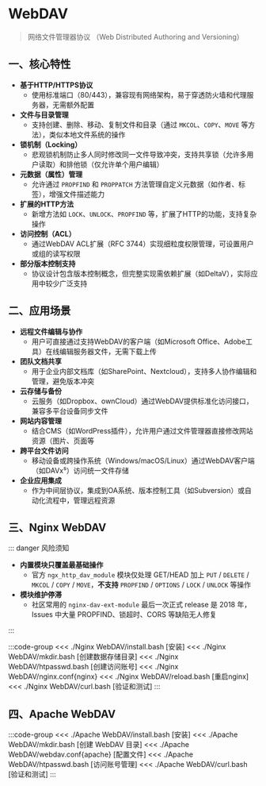 # WebDAV

> 网络文件管理器协议 （Web Distributed Authoring and Versioning）

## 一、核心特性

- **基于HTTP/HTTPS协议**
  - 使用标准端口（80/443），兼容现有网络架构，易于穿透防火墙和代理服务器，无需额外配置
- **文件与目录管理**
  - 支持创建、删除、移动、复制文件和目录（通过 `MKCOL`、`COPY`、`MOVE` 等方法），类似本地文件系统的操作
- **锁机制（Locking）**
  - 悲观锁机制防止多人同时修改同一文件导致冲突，支持共享锁（允许多用户读取）和排他锁（仅允许单个用户编辑）
- **元数据（属性）管理**
  - 允许通过 `PROPFIND` 和 `PROPPATCH` 方法管理自定义元数据（如作者、标签），增强文件描述能力
- **扩展的HTTP方法**
  - 新增方法如 `LOCK`、`UNLOCK`、`PROPFIND` 等，扩展了HTTP的功能，支持复杂操作
- **访问控制（ACL）**
  - 通过WebDAV ACL扩展（RFC 3744）实现细粒度权限管理，可设置用户或组的读写权限
- **部分版本控制支持**
  - 协议设计包含版本控制概念，但完整实现需依赖扩展（如DeltaV），实际应用中较少广泛支持

## 二、应用场景

- **远程文件编辑与协作**
  - 用户可直接通过支持WebDAV的客户端（如Microsoft Office、Adobe工具）在线编辑服务器文件，无需下载上传
- **团队文档共享**
  - 用于企业内部文档库（如SharePoint、Nextcloud），支持多人协作编辑和管理，避免版本冲突
- **云存储与备份**
  - 云服务（如Dropbox、ownCloud）通过WebDAV提供标准化访问接口，兼容多平台设备同步文件
- **网站内容管理**
  - 结合CMS（如WordPress插件），允许用户通过文件管理器直接修改网站资源（图片、页面等
- **跨平台文件访问**
  - 移动设备或跨操作系统（Windows/macOS/Linux）通过WebDAV客户端（如DAVx⁵）访问统一文件存储
- **企业应用集成**
  - 作为中间层协议，集成到OA系统、版本控制工具（如Subversion）或自动化流程中，管理远程资源

## 三、Nginx WebDAV

::: danger 风险须知

- **内置模块只覆盖最基础操作**
  - 官方 `ngx_http_dav_module` 模块仅处理 GET/HEAD 加上 `PUT` / `DELETE` / `MKCOL` / `COPY` / `MOVE`，**不支持** `PROPFIND` / `OPTIONS` / `LOCK` / `UNLOCK` 等操作
- **模块维护停滞**
  - 社区常用的 `nginx-dav-ext-module` 最后一次正式 release 是 2018 年，Issues 中大量 PROPFIND、锁超时、CORS 等缺陷无人修复

:::

:::code-group
<<< ./Nginx WebDAV/install.bash [安装]
<<< ./Nginx WebDAV/mkdir.bash [创建数据存储目录]
<<< ./Nginx WebDAV/htpasswd.bash [创建访问账号]
<<< ./Nginx WebDAV/nginx.conf{nginx}
<<< ./Nginx WebDAV/reload.bash [重启nginx]
<<< ./Nginx WebDAV/curl.bash [验证和测试]
:::

## 四、Apache WebDAV

:::code-group
<<< ./Apache WebDAV/install.bash [安装]
<<< ./Apache WebDAV/mkdir.bash [创建 WebDAV 目录]
<<< ./Apache WebDAV/webdav.conf{apache} [配置文件]
<<< ./Apache WebDAV/htpasswd.bash [访问账号管理]
<<< ./Apache WebDAV/curl.bash [验证和测试]
:::
